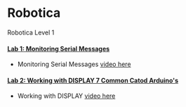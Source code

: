 # Robotica
Robotica Level 1


#### [Lab 1: Monitoring Serial Messages](Labs/Level1/lab1_MonitoringSerialMessages/lab1_MonitoringSerialMessages.ino)
- Monitoring Serial Messages [video here](https://www.youtube.com/watch?v=bLLMwIf6PHY)
#### [Lab 2: Working with DISPLAY 7 Common Catod Arduino's](Labs/Level1/lab2_Display7Catodo/lab2_Display7Catodo.ino)
- Working with DISPLAY [video here](https://www.youtube.com/watch?v=CT3YV5_F54k)